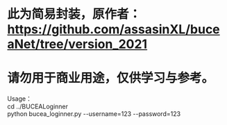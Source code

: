 # 此为简易封装，原作者：https://github.com/assasinXL/buceaNet/tree/version_2021
# 请勿用于商业用途，仅供学习与参考。
Usage：  
cd ../BUCEALoginner   
python bucea_loginner.py --username=123 --password=123
